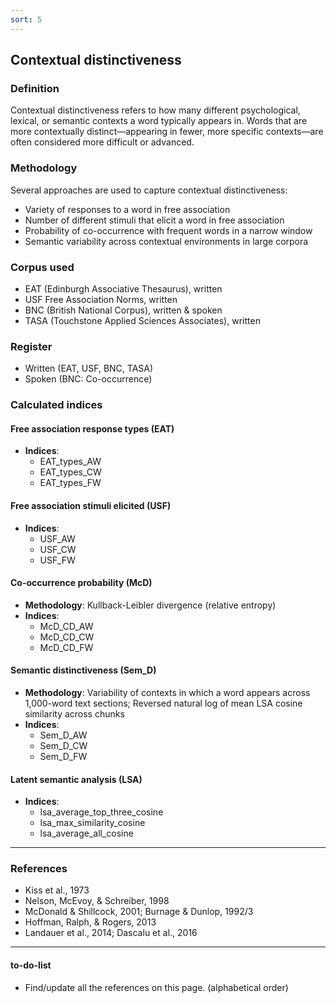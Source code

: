 ```yaml
---
sort: 5
---
```


## Contextual distinctiveness

### Definition
Contextual distinctiveness refers to how many different psychological, lexical, or semantic contexts a word typically appears in. Words that are more contextually distinct—appearing in fewer, more specific contexts—are often considered more difficult or advanced.

### Methodology
Several approaches are used to capture contextual distinctiveness:
- Variety of responses to a word in free association
- Number of different stimuli that elicit a word in free association
- Probability of co-occurrence with frequent words in a narrow window
- Semantic variability across contextual environments in large corpora

### Corpus used
- EAT (Edinburgh Associative Thesaurus), written
- USF Free Association Norms, written
- BNC (British National Corpus), written & spoken
- TASA (Touchstone Applied Sciences Associates), written

### Register
- Written (EAT, USF, BNC, TASA)  
- Spoken (BNC: Co-occurrence)

### Calculated indices

#### Free association response types (EAT)
- **Indices**:
  - EAT_types_AW  
  - EAT_types_CW  
  - EAT_types_FW   

#### Free association stimuli elicited (USF)
- **Indices**:
  - USF_AW  
  - USF_CW  
  - USF_FW  

#### Co-occurrence probability (McD)
- **Methodology**: Kullback-Leibler divergence (relative entropy)
- **Indices**:
  - McD_CD_AW  
  - McD_CD_CW  
  - McD_CD_FW  

#### Semantic distinctiveness (Sem_D)
- **Methodology**: Variability of contexts in which a word appears across 1,000-word text sections; Reversed natural log of mean LSA cosine similarity across chunks
- **Indices**:
  - Sem_D_AW  
  - Sem_D_CW  
  - Sem_D_FW  

#### Latent semantic analysis (LSA)
- **Indices**:
	- lsa_average_top_three_cosine
	- lsa_max_similarity_cosine
	- lsa_average_all_cosine

---

### References
- Kiss et al., 1973
- Nelson, McEvoy, & Schreiber, 1998
- McDonald & Shillcock, 2001; Burnage & Dunlop, 1992/3
- Hoffman, Ralph, & Rogers, 2013
- Landauer et al., 2014; Dascalu et al., 2016

---

#### to-do-list
- Find/update all the references on this page. (alphabetical order)